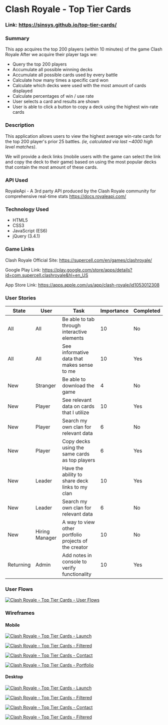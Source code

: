 # Clash Royale - Top Tier Cards

### Link: https://sinsys.github.io/top-tier-cards/

### Summary

This app acquires the top 200 players (within 10 minutes) of the game Clash Royale
After we acquire their player tags we:

  * Query the top 200 players
  * Accumulate all possible winning decks
  * Accumulate all possible cards used by every battle 
  * Calculate how many times a specific card won
  * Calculate which decks were used with the most amount of cards displayed
  * Calculate percentages of win / use rate
  * User selects a card and results are shown
  * User is able to click a button to copy a deck using the highest win-rate cards

### Description
This application allows users to view the highest average win-rate cards for the top 200 player&apos;s  prior 25 battles. *(ie, calculated via last ~4000 high level matches)*.

We will provide a deck links (mobile users with the game can select the link and copy the deck to their game) based on using the most popular decks that contain the most amount of these cards.

### API Used
RoyaleApi - A 3rd party API produced by the Clash Royale community for comprehensive real-time stats
https://docs.royaleapi.com/

### Technology Used

- HTML5
- CSS3
- JavaScript (ES6)
- jQuery (3.4.1)

### Game Links
Clash Royale Official Site:
https://supercell.com/en/games/clashroyale/

Google Play Link:
https://play.google.com/store/apps/details?id=com.supercell.clashroyale&hl=en_US

App Store Link:
https://apps.apple.com/us/app/clash-royale/id1053012308

### User Stories

| State | User | Task | Importance | Completed |
| ------ | ------ | ------ | ------ | ------ |
|  All  |  All  |   Be able to tab through interactive elements  |  10  | No |
|  All  |  All  |   See informative data that makes sense to me  |  10  | Yes |
|  New  |  Stranger  |   Be able to download the game  | 4 | No |
|  New  |  Player  |   See relevant data on cards that I utilize  | 10 | Yes |
|  New  |  Player  |   Search my own clan for relevant data  |  6  | No |
|  New  |  Player  |   Copy decks using the same cards as top players  | 6 | Yes |
|  New  |  Leader  |   Have the ability to share deck links to my clan  |  10  | Yes |
|  New  |  Leader  |   Search my own clan for relevant data  | 6 | No |
|  New  |  Hiring Manager  |  A way to view other portfolio projects of the creator  |  10  |  No  |
|  Returning  |  Admin  |  Add notes in console to verify functionality  |  10  |  Yes  |

### User Flows

[![Clash Royale - Top Tier Cards - User Flows](http://nicowebdev.com/projects/api-capstone/img/top-tier-cards.png "Clash Royale - Top Tier Cards - User Flows")](http://nicowebdev.com/projects/api-capstone/img/top-tier-cards.png "Clash Royale - Top Tier Cards - User Flows")

### Wireframes
#### Mobile
[![Clash Royale - Top Tier Cards - Launch](http://nicowebdev.com/projects/api-capstone/img/iPhone1.png "Clash Royale - Top Tier Cards - Launch")](http://nicowebdev.com/projects/api-capstone/img/iPhone1.png "Clash Royale - Top Tier Cards - Launch")

[![Clash Royale - Top Tier Cards - Filtered](http://nicowebdev.com/projects/api-capstone/img/iPhone2.png "Clash Royale - Top Tier Cards - Filtered")](http://nicowebdev.com/projects/api-capstone/img/iPhone2.png "Clash Royale - Top Tier Cards - Filtered")

[![Clash Royale - Top Tier Cards - Contact](http://nicowebdev.com/projects/api-capstone/img/iPhone3.png "Clash Royale - Top Tier Cards - Contact")](http://nicowebdev.com/projects/api-capstone/img/iPhone3.png "Clash Royale - Top Tier Cards - Contact")

[![Clash Royale - Top Tier Cards - Portfolio](http://nicowebdev.com/projects/api-capstone/img/iPhone4.png "Clash Royale - Top Tier Cards - Portfolio")](http://nicowebdev.com/projects/api-capstone/img/iPhone4.png "Clash Royale - Top Tier Cards - Portfolio")

#### Desktop
[![Clash Royale - Top Tier Cards - Launch](http://nicowebdev.com/projects/api-capstone/img/Web1.png "Clash Royale - Top Tier Cards - Launch")](http://nicowebdev.com/projects/api-capstone/img/Web1.png "Clash Royale - Top Tier Cards - Launch")

[![Clash Royale - Top Tier Cards - Filtered](http://nicowebdev.com/projects/api-capstone/img/Web2.png "Clash Royale - Top Tier Cards - Filtered")](http://nicowebdev.com/projects/api-capstone/img/Web2.png "Clash Royale - Top Tier Cards - Filtered")

[![Clash Royale - Top Tier Cards - Contact](http://nicowebdev.com/projects/api-capstone/img/Web3.png "Clash Royale - Top Tier Cards - Contact")](http://nicowebdev.com/projects/api-capstone/img/Web3.png "Clash Royale - Top Tier Cards - Contact")

[![Clash Royale - Top Tier Cards - Filtered](http://nicowebdev.com/projects/api-capstone/img/Web4.png "Clash Royale - Top Tier Cards - Portfolio")](http://nicowebdev.com/projects/api-capstone/img/Web4.png "Clash Royale - Top Tier Cards - Portfolio")

